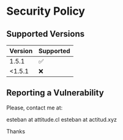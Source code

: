 # Security Policy

## Supported Versions

| Version | Supported          |
| ------- | ------------------ |
| 1.5.1   | :white_check_mark: |
| <1.5.1  | :x:                |

## Reporting a Vulnerability

Please, contact me at:

esteban at attitude.cl
esteban at actitud.xyz

Thanks
